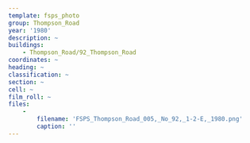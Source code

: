 ```yaml
---
template: fsps_photo
group: Thompson_Road
year: '1980'
description: ~
buildings:
    - Thompson_Road/92_Thompson_Road
coordinates: ~
heading: ~
classification: ~
section: ~
cell: ~
film_roll: ~
files:
    -
        filename: 'FSPS_Thompson_Road_005,_No_92,_1-2-E,_1980.png'
        caption: ''
---
```

